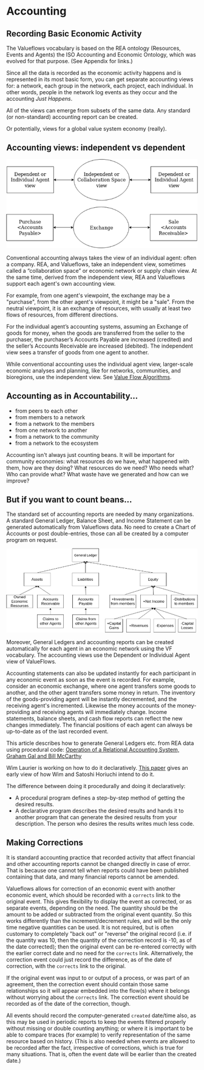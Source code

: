 # Accounting

## Recording Basic Economic Activity

The Valueflows vocabulary is based on the REA ontology (Resources, Events and Agents) the ISO Accounting and Economic Ontology, which was evolved for that purpose. (See Appendix for links.)

Since all the data is recorded as the economic activity happens and is represented in its most basic form, you can get separate accounting views for: a network, each group in the network, each project, each individual. In other words, people in the network log events as they occur and the accounting *Just Happens*.

All of the views can emerge from subsets of the same data.  Any standard (or non-standard) accounting report can be created.

Or potentially, views for a global value system economy (really).

## Accounting views: independent vs dependent

![diagram of independent vs dependent views and naming](../assets/REAviews.png)

Conventional accounting always takes the view of an individual agent: often a company. REA, and Valueflows, take an independent view, sometimes called a “collaboration space” or economic network or supply chain view.  At the same time, derived from the independent view, REA and Valueflows support each agent's own accounting view.

For example, from one agent's viewpoint, the exchange may be a "purchase", from the other agent's viewpoint, it might be a "sale". From the neutral viewpoint, it is an exchange of resources, with usually at least two flows of resources, from different directions.

For the individual agent’s accounting systems, assuming an Exchange of goods for money, when the goods are transferred from the seller to the purchaser, the purchaser’s Accounts Payable are increased (credited) and the seller’s Accounts Receivable are increased (debited). The independent view sees a transfer of goods from one agent to another.

While conventional accounting uses the individual agent view, larger-scale economic analyses and planning, like for networks, communities, and bioregions, use the independent view. See [Value Flow Algorithms](../algorithms/overview.md).

## Accounting as in Accountability...

* from peers to each other
* from members to a network
* from a network to the members
* from one network to another
* from a network to the community
* from a network to the ecosystem

Accounting isn't always just counting beans.  It will be important for community economies: what resources do we have, what happened with them, how are they doing? What resources do we need? Who needs what? Who can provide what?  What waste have we generated and how can we improve?


## But if you want to count beans...

The standard set of accounting reports are needed by many organizations. A standard General Ledger, Balance Sheet, and Income Statement can be generated automatically from Valueflows data. No need to create a Chart of Accounts or post double-entries, those can all be created by a computer program on request.

![A typical general ledger hierarchy of accounts](../assets/std-accounting.png)

Moreover, General Ledgers and accounting reports can be created automatically for each agent in an economic network using the VF vocabulary.  The accounting views use the Dependent or Individual Agent view of ValueFlows.

Accounting statements can also be updated instantly for each participant in any economic event as soon as the event is recorded. For example, consider an economic exchange, where one agent transfers some goods to another, and the other agent transfers some money in return. The inventory of the goods-providing agent will be instantly decremented, and the receiving agent's incremented. Likewise the money accounts of the money-providing and receiving agents will immediately change. Income statements, balance sheets, and cash flow reports can reflect the new changes immediately. The financial positions of each agent can always be up-to-date as of the last recorded event.

This article describes how to generate General Ledgers etc. from REA data using procedural code: [Operation of a Relational Accounting System, Graham Gal and Bill McCarthy](../linked-docs/OperationofaRelationalAccountingSystem.pdf)

Wim Laurier is working on how to do it declaratively. [This paper](../linked-docs/paper8.pdf) gives an early view of how Wim and Satoshi Horiuchi intend to do it.

The difference between doing it procedurally and doing it declaratively:

* A procedural program defines a step-by-step method of getting the desired results.
* A declarative program describes the desired results and hands it to another program that can generate the desired results from your description. The person who desires the results writes much less code.

## Making Corrections

It is standard accounting practice that recorded activity that affect financial and other accounting reports cannot be changed directly in case of error.  That is because one cannot tell when reports could have been published containing that data, and many financial reports cannot be amended.

Valueflows allows for correction of an economic event with another economic event, which should be recorded with a `corrects` link to the original event.  This gives flexibility to display the event as corrected, or as separate events, depending on the need.  The quantity should be the amount to be added or subtracted from the original event quantity.  So this works differently than the increment/decrement rules, and will be the only time negative quantities can be used.  It is not required, but is often customary to completely "back out" or "reverse" the original record (i.e. if the quantity was 10, then the quantity of the correction record is -10, as of the date corrected); then the original event can be re-entered correctly with the earlier correct date and no need for the `corrects` link. Alternatively, the correction event could just record the difference, as of the date of correction, with the `corrects` link to the original.

If the original event was input to or output of a process, or was part of an agreement, then the correction event should contain those same relationships so it will appear embedded into the flow(s) where it belongs without worrying about the `corrects` link.  The correction event should be recorded as of the date of the correction, though.

All events should record the computer-generated `created` date/time also, as this may be used in periodic reports to keep the events filtered properly without missing or double counting anything; or where it is important to be able to compare traces (for example) to verify representation of the same resource based on history. (This is also needed when events are allowed to be recorded after the fact, irrespective of corrections, which is true for many situations.  That is, often the event date will be earlier than the created date.)
